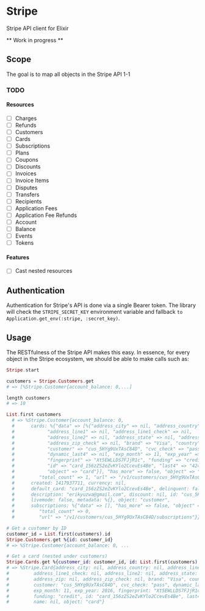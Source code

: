 # Stripe

Stripe API client for Elixir

** Work in progress **

## Scope

The goal is to map all objects in the Stripe API 1-1

### TODO

#### Resources

- [ ] Charges
- [ ] Refunds
- [ ] Customers
- [ ] Cards
- [ ] Subscriptions
- [ ] Plans
- [ ] Coupons
- [ ] Discounts
- [ ] Invoices
- [ ] Invoice Items
- [ ] Disputes
- [ ] Transfers
- [ ] Recipients
- [ ] Application Fees
- [ ] Application Fee Refunds
- [ ] Account
- [ ] Balance
- [ ] Events
- [ ] Tokens

#### Features

- [ ] Cast nested resources

## Authentication

Authentication for Stripe's API is done via a single Bearer token. The library will check the `STRIPE_SECRET_KEY` environment variable and fallback `to Application.get_env(:stripe, :secret_key)`.

## Usage

The RESTfulness of the Stripe API makes this easy. In essence, for every object
in the Stripe ecosystem, we should be able to make calls such as:

```Elixir
Stripe.start

customers = Stripe.Customers.get
# => [%Stripe.Customer{account_balance: 0,...]

length customers
# => 10

List.first customers
  # => %Stripe.Customer{account_balance: 0,
  #      cards: %{"data" => [%{"address_city" => nil, "address_country" => nil,
  #            "address_line1" => nil, "address_line1_check" => nil,
  #            "address_line2" => nil, "address_state" => nil, "address_zip" => nil,
  #            "address_zip_check" => nil, "brand" => "Visa", "country" => "US",
  #            "customer" => "cus_5HYg9UxTAsC84D", "cvc_check" => "pass",
  #            "dynamic_last4" => nil, "exp_month" => 11, "exp_year" => 2016,
  #            "fingerprint" => "Xt5EWLLDS7FJjR1c", "funding" => "credit",
  #            "id" => "card_156zZS2eZvKYlo2CcevEs4Be", "last4" => "4242", "name" => nil,
  #            "object" => "card"}], "has_more" => false, "object" => "list",
  #         "total_count" => 1, "url" => "/v1/customers/cus_5HYg9UxTAsC84D/cards"},
  #      created: 1417937711, currency: nil,
  #      default_card: "card_156zZS2eZvKYlo2CcevEs4Be", delinquent: false,
  #      description: "erikyuzwa@gmail.com", discount: nil, id: "cus_5HYg9UxTAsC84D",
  #      livemode: false, metadata: %{}, object: "customer",
  #      subscriptions: %{"data" => [], "has_more" => false, "object" => "list",
  #         "total_count" => 0,
  #         "url" => "/v1/customers/cus_5HYg9UxTAsC84D/subscriptions"}}

# Get a customer by ID
customer_id = List.first(customers).id
Stripe.Customers.get %{id: customer_id}
# => %Stripe.Customer{account_balance: 0, ...

# Get a card (nested under customers)
Stripe.Cards.get %{customer_id: customer_id, id: List.first(customers).default_card}
# => %Stripe.Card{address_city: nil, address_country: nil, address_line1: nil,
#         address_line1_check: nil, address_line2: nil, address_state: nil,
#         address_zip: nil, address_zip_check: nil, brand: "Visa", country: "US",
#         customer: "cus_5HYg9UxTAsC84D", cvc_check: "pass", dynamic_last4: nil,
#         exp_month: 11, exp_year: 2016, fingerprint: "Xt5EWLLDS7FJjR1c",
#         funding: "credit", id: "card_156zZS2eZvKYlo2CcevEs4Be", last4: "4242",
#         name: nil, object: "card"}
```

